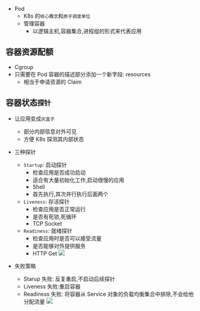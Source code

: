 - Pod
  - K8s 的`核心概念`和`原子调度单位`
  - 管理容器
    - 以逻辑主机,容器集合,进程组的形式来代表应用

## 容器资源配额
- Cgroup
- 只需要在 Pod 容器的描述部分添加一个新字段: resources
  - 相当于申请资源的 Claim

## 容器状态`探针`
- 让应用变成`灰盒子`
  - 部分内部信息对外可见
  - 方便 K8s 探测其内部状态

- 三种探针
  - `Startup`: 启动探针
    - 检查应用是否成功启动
    - 适合有大量初始化工作,启动很慢的应用
    - Shell
    - 首先执行,其次并行执行后面两个
  - `Liveness`: 存活探针
    - 检查应用是否正常运行
    - 是否有死锁,死循环
    - TCP Socket
  - `Readiness`: 就绪探针
    - 检查应用时是否可以接受流量
    - 是否能够对外提供服务
    - HTTP Get
![](https://static001.geekbang.org/resource/image/ea/84/eaff5e640171984a4b1b2285982ee184.jpg?wh=1920x1000)

- 失败策略
  - Starup 失败: 反复重启,不启动后续探针
  - Liveness 失败:重启容器
  - Readiness 失败: 将容器从 Service 对象的负载均衡集合中排除,不会给他分配流量
![](https://static001.geekbang.org/resource/image/64/d9/64fde55dd2eab68f9968ff34218646d9.jpg?wh=1920x1200)